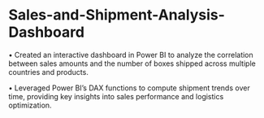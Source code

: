 # Sales-and-Shipment-Analysis-Dashboard

• Created an interactive dashboard in Power BI to analyze the correlation between sales amounts and the number of boxes
shipped across multiple countries and products.


• Leveraged Power BI’s DAX functions to compute shipment trends over time, providing key insights into sales
performance and logistics optimization.

